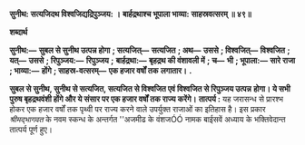 **सुनीथ: सत्यजिदथ विश्वजिद्यद्रिपुञ्जय: ।** **बार्हद्रथाश्च भूपाला भाव्या: साहस्रवत्सरम् ॥ ४९॥** 

**शब्दार्थ** 

**सुनीथ:—** **सुबल से सुनीथ उत्पन्न होगा** **; सत्यजित्—** **सत्यजित** **; अथ—** **उससे** **; विश्वजित्—** **विश्वजित** **; यत्—** **उससे** **; रिपुञ्जय:—** **रिपुञ्जय** **;** **बार्हद्रथा:—** **बृहद्रथ की वंशावली में** **; च—** **भी** **; भूपाला:—** **सारे राजा** **; भाव्या:—** **होंगे** **; साहस्र-वत्सरम्—** **एक हजार वर्षों तक** **लगातार।** **.** 

**सुबल से सुनीथ, सुनीथ से सत्यजित, सत्यजित से विश्वजित एवं विश्वजित से रिपुञ्जय उत्पन्न** **होगा। ये सभी पुरुष बृहद्रथवंशी होंगे और ये संसार पर एक हजार वर्षों तक राज्य करेंगे।** **तात्पर्य :** यह जरासन्ध से प्रारश्भ होकर एक हजार वर्षों तक पृथ्वी पर राज्य करने वाले उपर्युक्त राजाओं का इतिहास है। इस प्रकार *श्रीमद्भागवत* के नवम स्कन्ध के अन्तर्गत ''अजमीढ के वंशजÓÓ नामक बाईसवें अध्याय के भक्तिवेदान्त तात्पर्य पूर्ण हुए। 